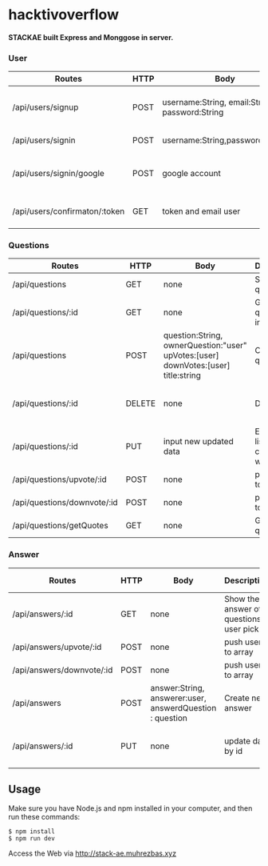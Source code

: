 # hacktivoverflow

#### STACKAE built Express and Monggose in server.

### User

Routes | HTTP | Body | Description | Error Response  | 
------ | ---- | ---- | ----------- | -----------
/api/users/signup | POST | username:String, email:String, password:String | Register new user | username is empty 400, email is empty 400, password is empty 400
/api/users/signin | POST | username:String,password:String | Logging in user | username/password invalid 401
/api/users/signin/google | POST | google account | Logging in user with google account
/api/users/confirmaton/:token | GET | token and email user | Confirmation email verification


### Questions

Routes | HTTP | Body | Description | Error Response  | Middlewares
------ | ----- | ----- | -------- | -------- | ---
/api/questions | GET | none | Show the questions | none | 
/api/questions/:id | GET | none | Get a single question info | none |  
/api/questions | POST | question:String, ownerQuestion:"user" upVotes:[user] downVotes:[user] title:string | Create new question | error 400 on question,title,owberQuestion and 401 login | Login Authenthication
/api/questions/:id | DELETE | none | Delete by id | none |  Login Authentication & Authorization by owner only 
/api/questions/:id | PUT | input new updated data | Edit your list (will change the whole data) |  error 401 on  question,title, login  |  Login Authentication & Authorization by owner only
/api/questions/upvote/:id | POST | none | push user to array | none | Login Authentication 
/api/questions/downvote/:id | POST | none | push user to array | none |  Login Authentication
/api/questions/getQuotes | GET | none | Get a single quotes| none |  
### Answer

Routes | HTTP | Body | Description | Error Response  | Middlewares
------ | ----- | ----- | -------- | -------- | ---
/api/answers/:id | GET | none | Show the answer of questions user pick | none |
/api/answers/upvote/:id | POST | none | push user to array | none | Login Authentication 
/api/answers/downvote/:id | POST | none | push user to array | none |  Login Authentication
/api/answers | POST | answer:String, answerer:user, answerdQuestion : question | Create new answer |title err 400, login please 401 | Login Authenthication
/api/answers/:id | PUT | none | update data by id | login please 401, authorization 404 |  Login Authentication & Authorization by owner only


## Usage
 Make sure you have Node.js and npm installed in your computer, and then run these commands:
 ```
 $ npm install
 $ npm run dev
 ```

 Access the Web via http://stack-ae.muhrezbas.xyz

